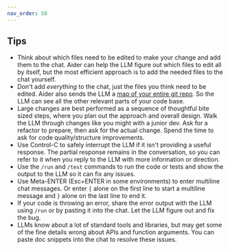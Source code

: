 ```yaml
---
nav_order: 50
---
```


## Tips

* Think about which files need to be edited to make your change and add them to the chat.
Aider can help the LLM figure out which files to edit all by itself, but the most efficient approach is to add the needed files to the chat yourself.
* Don't add *everything* to the chat, just the files you think need to be edited.
Aider also sends the LLM a [map of your entire git repo](https://aider.chat/docs/repomap.html).
So the LLM can see all the other relevant parts of your code base.
* Large changes are best performed as a sequence of thoughtful bite sized steps, where you plan out the approach and overall design. Walk the LLM through changes like you might with a junior dev. Ask for a refactor to prepare, then ask for the actual change. Spend the time to ask for code quality/structure improvements.
* Use Control-C to safely interrupt the LLM if it isn't providing a useful response. The partial response remains in the conversation, so you can refer to it when you reply to the LLM with more information or direction.
* Use the `/run` and `/test` commands to run the code or tests and show the output to the LLM so it can fix any issues.
* Use Meta-ENTER (Esc+ENTER in some environments) to enter multiline chat messages. Or enter `{` alone on the first line to start a multiline message and `}` alone on the last line to end it.
* If your code is throwing an error, share the error output with the LLM using `/run` or by pasting it into the chat. Let the LLM figure out and fix the bug.
* LLMs know about a lot of standard tools and libraries, but may get some of the fine details wrong about APIs and function arguments. You can paste doc snippets into the chat to resolve these issues.

